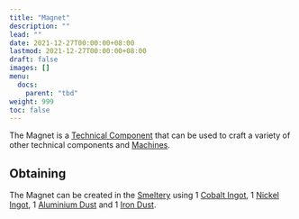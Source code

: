 ```yaml
---
title: "Magnet"
description: ""
lead: ""
date: 2021-12-27T00:00:00+08:00
lastmod: 2021-12-27T00:00:00+08:00
draft: false
images: []
menu: 
  docs:
    parent: "tbd"
weight: 999
toc: false
---
```


The Magnet is a [Technical Component](/docs/slimefun/technical-components) that can be used to craft a variety of other technical components and [Machines](/docs/slimefun/electric-machines).

## Obtaining

The Magnet can be created in the [Smeltery](/docs/slimefun/smeltery) using 1 [Cobalt Ingot](/docs/slimefun/ingots), 1 [Nickel Ingot](/docs/slimefun/ingots), 1 [Aluminium Dust](/docs/slimefun/dusts) and 1 [Iron Dust](/docs/slimefun/dusts).
